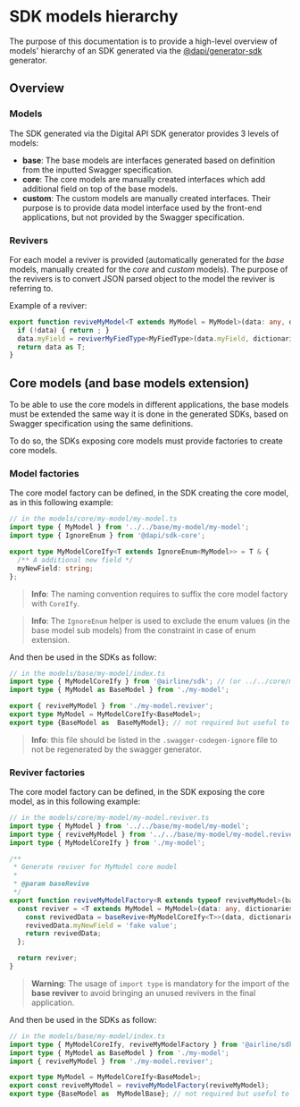 # SDK models hierarchy

The purpose of this documentation is to provide a high-level overview of models' hierarchy of an SDK generated via the [@dapi/generator-sdk](../packages/@dapi/generator-sdk) generator.

## Overview

### Models

The SDK generated via the Digital API SDK generator provides 3 levels of models:

- **base**: The base models are interfaces generated based on definition from the inputted Swagger specification.
- **core**: The core models are manually created interfaces which add additional field on top of the base models.
- **custom**: The custom models are manually created interfaces. Their purpose is to provide data model interface used by the front-end applications, but not provided by the Swagger specification.

### Revivers

For each model a reviver is provided (automatically generated for the *base* models, manually created for the *core* and *custom* models).
The purpose of the revivers is to convert JSON parsed object to the model the reviver is referring to.

Example of a reviver:

```typescript
export function reviveMyModel<T extends MyModel = MyModel>(data: any, dictionaries?: any): T  | undefined {
  if (!data) { return ; }
  data.myField = reviverMyFiedType<MyFiedType>(data.myField, dictionaries);
  return data as T;
}
```

## Core models (and base models extension)

To be able to use the core models in different applications, the base models must be extended the same way it is done in the generated SDKs, based on Swagger specification using the same definitions.

To do so, the SDKs exposing core models must provide factories to create core models.

### Model factories

The core model factory can be defined, in the SDK creating the core model, as in this following example:

```typescript
// in the models/core/my-model/my-model.ts
import type { MyModel } from '../../base/my-model/my-model';
import type { IgnoreEnum } from '@dapi/sdk-core';

export type MyModelCoreIfy<T extends IgnoreEnum<MyModel>> = T & {
  /** A additional new field */
  myNewField: string;
};

```

> **Info**: The naming convention requires to suffix the core model factory with `CoreIfy`.

> **Info**: The `IgnoreEnum` helper is used to exclude the enum values (in the base model sub models) from the constraint in case of enum extension.

And then be used in the SDKs as follow:

```typescript
// in the models/base/my-model/index.ts
import type { MyModelCoreIfy } from '@airline/sdk'; // (or ../../core/my-model)
import type { MyModel as BaseModel } from './my-model';

export { reviveMyModel } from './my-model.reviver';
export type MyModel = MyModelCoreIfy<BaseModel>;
export type {BaseModel as  BaseMyModel}; // not required but useful to be used in id generator
```

> **Info**: this file should be listed in the `.swagger-codegen-ignore` file to not be regenerated by the swagger generator.

### Reviver factories

The core model factory can be defined, in the SDK exposing the core model, as in this following example:

```typescript
// in the models/core/my-model/my-model.reviver.ts
import type { MyModel } from '../../base/my-model/my-model';
import type { reviveMyModel } from '../../base/my-model/my-model.reviver';
import type { MyModelCoreIfy } from './my-model';

/**
 * Generate reviver for MyModel core model
 * 
 * @param baseRevive
 */
export function reviveMyModelFactory<R extends typeof reviveMyModel>(baseRevive: R) {
  const reviver = <T extends MyModel = MyModel>(data: any, dictionaries?: any) => {
    const revivedData = baseRevive<MyModelCoreIfy<T>>(data, dictionaries);
    revivedData.myNewField = 'fake value';
    return revivedData;
  };

  return reviver;
}
```

> **Warning**: The usage of `import type` is mandatory for the import of the **base reviver** to avoid bringing an unused revivers in the final application.

And then be used in the SDKs as follow:

```typescript
// in the models/base/my-model/index.ts
import type { MyModelCoreIfy, reviveMyModelFactory } from '@airline/sdk'; // (or ../../core/my-model)
import type { MyModel as BaseModel } from './my-model';
import { reviveMyModel } from './my-model.reviver';

export type MyModel = MyModelCoreIfy<BaseModel>;
export const reviveMyModel = reviveMyModelFactory(reviveMyModel);
export type {BaseModel as  MyModelBase}; // not required but useful to be used in id generator
```
